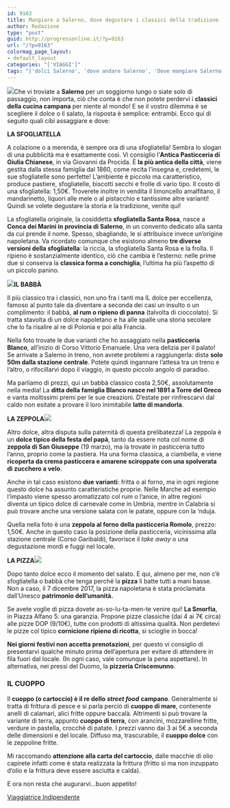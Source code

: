 ```yaml
---
id: 9163
title: Mangiare a Salerno, dove degustare i classici della tradizione
author: Redazione
type: "post"
guid: http://progressonline.it/?p=9163
url: "/?p=9163"
colormag_page_layout:
- default_layout
categories: "['VIAGGI']"
tags: "['dolci Salerno', 'dove andare Salerno', 'Dove mangiare Salerno', 'Salerno', 'Salerno dolci', 'Salerno pizzerie', 'vacanza a Salerno', 'visitare Salerno']"
---
```


![](https://progressonline.it/wp-content/uploads/2018/07/copia-dolci-243x300.jpg)Che vi troviate a **Salerno** per un soggiorno lungo o siate solo di passaggio, non importa, ciò che conta è che non potete perdervi i **classici della cucina campana** per niente al mondo! E se il vostro dilemma è se scegliere il dolce o il salato, la risposta è semplice: entrambi. Ecco qui di seguito quali cibi assaggiare e dove:

**LA SFOGLIATELLA**

A colazione o a merenda, è sempre ora di una sfogliatella! Sembra lo slogan di una pubblicità ma è esattamente così. Vi consiglio l’**Antica Pasticceria di Giulia Chianese**, in via Giovanni da Procida. È **la più antica della città**, viene gestita dalla stessa famiglia dal 1860, come recita l’insegna e, credetemi, le sue sfogliatelle sono perfette! L’ambiente è piccolo ma caratteristico, produce pastiere, sfogliatelle, biscotti secchi e frolle di vario tipo. Il costo di una sfogliatella: 1,50€. Troverete inoltre in vendita il limoncello amalfitano, il mandarinetto, liquori alle mele o al pistacchio e tantissime altre varianti! Quindi se volete degustare la storia e la tradizione, venite qui!

La sfogliatella originale, la cosiddetta **sfogliatella Santa Rosa**, nasce a **Conca dei Marini in provincia di Salerno**, in un convento dedicato alla santa da cui prende il nome. Spesso, sbagliando, le si attribuisce invece un’origine napoletana. Va ricordato comunque che esistono almeno **tre diverse versioni della sfogliatella**: la riccia, la sfogliatella Santa Rosa e la frolla. Il ripieno è sostanzialmente identico, ciò che cambia è l’esterno: nelle prime due si conserva la **classica forma a conchiglia**, l’ultima ha più l’aspetto di un piccolo panino.

**![](https://progressonline.it/wp-content/uploads/2018/07/babbà-225x300.jpg)IL BABBÀ**

Il più classico tra i classici, non uno fra i tanti ma IL dolce per eccellenza, famoso al punto tale da diventare a seconda dei casi un insulto o un complimento: il babbà, **al rum o ripieno di panna** (talvolta di cioccolato). Si tratta stavolta di un dolce napoletano e ha alle spalle una storia secolare che lo fa risalire al re di Polonia e poi alla Francia.

Nella foto trovate le due varianti che ho assaggiato nella **pasticceria Blanco**, all’inizio di Corso Vittorio Emanuele. Una vera delizia per il palato! Se arrivate a Salerno in treno, non avrete problemi a raggiungerla: dista **solo 50m dalla stazione centrale**. Potete quindi ingannare l’attesa tra un treno e l’altro, o rifocillarvi dopo il viaggio, in questo piccolo angolo di paradiso.

Ma parliamo di prezzi, qui un babbà classico costa 2,50€, assolutamente nella media! La **ditta della famiglia Blanco nasce nel 1891 a Torre del Greco** e vanta moltissimi premi per le sue creazioni. D’estate per rinfrescarvi dal caldo non esitate a provare il loro inimitabile **latte di mandorla**.  
  
**LA ZEPPOLA![](https://progressonline.it/wp-content/uploads/2018/07/zeppola-al-forno-300x300.jpg)**

Altro dolce, altra disputa sulla paternità di questa prelibatezza! La zeppola è un **dolce tipico della festa del papà**, tanto da essere nota col nome di **zeppola di San Giuseppe** (19 marzo), ma la trovate in pasticceria tutto l’anno, proprio come la pastiera. Ha una forma classica, a ciambella, e viene **ricoperta da crema pasticcera e amarene sciroppate con una spolverata di zucchero a velo**.

Anche in tal caso esistono **due varianti**: fritta o al forno, ma in ogni regione questo dolce ha assunto caratteristiche proprie. Nelle Marche ad esempio l’impasto viene spesso aromatizzato col rum o l’anice, in altre regioni diventa un tipico dolce di carnevale come in Umbria, mentre in Calabria si può trovare anche una versione salata con le patate, oppure con la ‘nduja.

Quella nella foto è una **zeppola al forno della pasticceria Romolo**, prezzo: 1,50€. Anche in questo caso la posizione della pasticceria, vicinissima alla stazione centrale (Corso Garibaldi), favorisce il *take away* o una degustazione mordi e fuggi nel locale.

**LA PIZZA![](https://progressonline.it/wp-content/uploads/2018/07/la-smorfia-dop-225x300.jpg)**

Dopo tanto dolce ecco il momento del salato. E qui, almeno per me, non c’è sfogliatella o babbà che tenga perché la **pizza** li batte tutti a mani basse. Non a caso, il 7 dicembre 2017, la pizza napoletana è stata proclamata dall’Unesco **patrimonio dell’umanità.**

Se avete voglie di pizza dovete as-so-lu-ta-men-te venire qui! **La Smorfia**, in Piazza Alfano 5: una garanzia. Propone pizze classiche (dai 4 ai 7€ circa) alle pizze DOP (9/10€), tutte con prodotti di altissima qualità. Non perdetevi le pizze col tipico **cornicione ripieno di ricotta**, si scioglie in bocca!

**Nei giorni festivi non accetta prenotazioni**, per questo vi consiglio di presentarvi qualche minuto prima dell’apertura per evitare di attendere in fila fuori dal locale. (In ogni caso, vale comunque la pena aspettare). In alternativa, nei pressi del Duomo, la **pizzeria Criscemunno**.

###  IL CUOPPO

Il **cuoppo (o cartoccio) è il re dello** ***street food*** **campano**. Generalmente si tratta di frittura di pesce e si parla perciò di **cuoppo di mare**, contenente anelli di calamari, alici fritte oppure baccalà. Altrimenti si può trovare la variante di terra, appunto **cuoppo di terra**, con arancini, mozzarelline fritte, verdure in pastella, crocchè di patate. I prezzi vanno dai 3 ai 5€ a seconda delle dimensioni e del locale. Diffuso ma, trascurabile, il **cuoppo dolce** con le zeppoline fritte.

Mi raccomando **attenzione alla carta del cartoccio**, dalle macchie di olio capirete infatti come è stata realizzata la frittura (fritto sì ma non inzuppato d’olio e la frittura deve essere asciutta e calda).

E ora non resta che augurarvi…buon appetito!

[Viaggiatrice Indipendente](https://viaggiatriceindipendente.wordpress.com/)